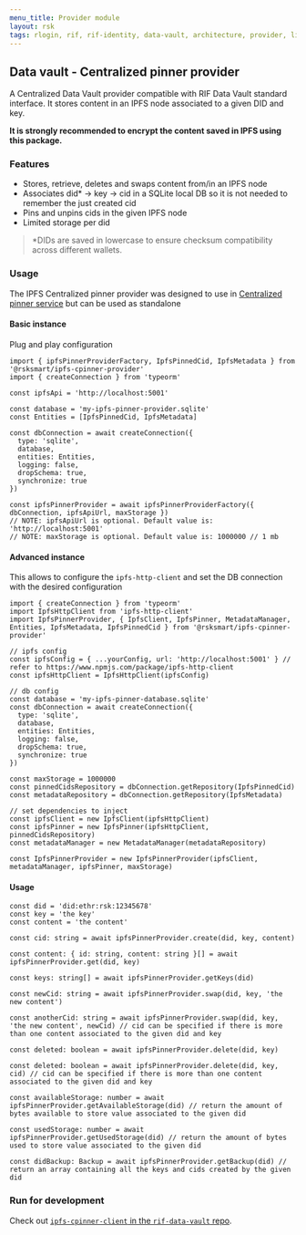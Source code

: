 ```yaml
---
menu_title: Provider module
layout: rsk
tags: rlogin, rif, rif-identity, data-vault, architecture, provider, libraries, DID, infrastructure, mobile, protocols, mvp, design, rbtc, defi, decentralized, quick-start, guides, tutorial, networks, dapps, tools, rootstock, rsk, ethereum, smart-contracts, install, get-started, how-to, mainnet, testnet, contracts, wallets, web3, crypto
---
```


## Data vault - Centralized pinner provider

A Centralized Data Vault provider compatible with RIF Data Vault standard interface. It stores content in an IPFS node associated to a given DID and key.

**It is strongly recommended to encrypt the content saved in IPFS using this package.**

### Features

- Stores, retrieve, deletes and swaps content from/in an IPFS node
- Associates did* -> key -> cid in a SQLite local DB so it is not needed to remember the just created cid
- Pins and unpins cids in the given IPFS node
- Limited storage per did

> *DIDs are saved in lowercase to ensure checksum compatibility across different wallets.

### Usage

The IPFS Centralized pinner provider was designed to use in [Centralized pinner service](../service) but can be used as standalone

#### Basic instance

Plug and play configuration

```typescript=
import { ipfsPinnerProviderFactory, IpfsPinnedCid, IpfsMetadata } from '@rsksmart/ipfs-cpinner-provider'
import { createConnection } from 'typeorm'

const ipfsApi = 'http://localhost:5001'

const database = 'my-ipfs-pinner-provider.sqlite'
const Entities = [IpfsPinnedCid, IpfsMetadata]

const dbConnection = await createConnection({
  type: 'sqlite',
  database,
  entities: Entities,
  logging: false,
  dropSchema: true,
  synchronize: true
})

const ipfsPinnerProvider = await ipfsPinnerProviderFactory({ dbConnection, ipfsApiUrl, maxStorage })
// NOTE: ipfsApiUrl is optional. Default value is: 'http://localhost:5001'
// NOTE: maxStorage is optional. Default value is: 1000000 // 1 mb
```

#### Advanced instance

This allows to configure the `ipfs-http-client` and set the DB connection with the desired configuration

```typescript=
import { createConnection } from 'typeorm'
import IpfsHttpClient from 'ipfs-http-client'
import IpfsPinnerProvider, { IpfsClient, IpfsPinner, MetadataManager, Entities, IpfsMetadata, IpfsPinnedCid } from '@rsksmart/ipfs-cpinner-provider'

// ipfs config
const ipfsConfig = { ...yourConfig, url: 'http://localhost:5001' } // refer to https://www.npmjs.com/package/ipfs-http-client
const ipfsHttpClient = IpfsHttpClient(ipfsConfig) 

// db config
const database = 'my-ipfs-pinner-database.sqlite'
const dbConnection = await createConnection({
  type: 'sqlite',
  database,
  entities: Entities,
  logging: false,
  dropSchema: true,
  synchronize: true
})

const maxStorage = 1000000
const pinnedCidsRepository = dbConnection.getRepository(IpfsPinnedCid)
const metadataRepository = dbConnection.getRepository(IpfsMetadata)

// set dependencies to inject
const ipfsClient = new IpfsClient(ipfsHttpClient)
const ipfsPinner = new IpfsPinner(ipfsHttpClient, pinnedCidsRepository)
const metadataManager = new MetadataManager(metadataRepository)

const IpfsPinnerProvider = new IpfsPinnerProvider(ipfsClient, metadataManager, ipfsPinner, maxStorage)
```

#### Usage

```typescript=
const did = 'did:ethr:rsk:12345678'
const key = 'the key'
const content = 'the content'

const cid: string = await ipfsPinnerProvider.create(did, key, content)

const content: { id: string, content: string }[] = await ipfsPinnerProvider.get(did, key)

const keys: string[] = await ipfsPinnerProvider.getKeys(did)

const newCid: string = await ipfsPinnerProvider.swap(did, key, 'the new content')

const anotherCid: string = await ipfsPinnerProvider.swap(did, key, 'the new content', newCid) // cid can be specified if there is more than one content associated to the given did and key

const deleted: boolean = await ipfsPinnerProvider.delete(did, key)

const deleted: boolean = await ipfsPinnerProvider.delete(did, key, cid) // cid can be specified if there is more than one content associated to the given did and key

const availableStorage: number = await ipfsPinnerProvider.getAvailableStorage(did) // return the amount of bytes available to store value associated to the given did

const usedStorage: number = await ipfsPinnerProvider.getUsedStorage(did) // return the amount of bytes used to store value associated to the given did

const didBackup: Backup = await ipfsPinnerProvider.getBackup(did) // return an array containing all the keys and cids created by the given did
```

### Run for development

Check out [`ipfs-cpinner-client` in the `rif-data-vault` repo](https://github.com/rsksmart/rif-data-vault/tree/master/modules/ipfs-cpinner-client).
